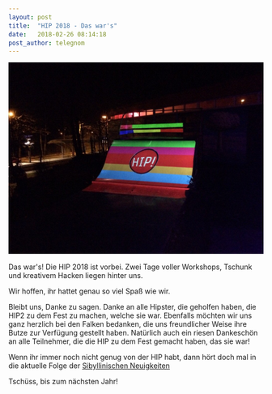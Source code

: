 ```yaml
---
layout: post
title:  "HIP 2018 - Das war's"
date:   2018-02-26 08:14:18
post_author: telegnom
---
```


![projection mapping @ hip2](/img/impressionen/hip2-04.jpg)

Das war's! Die HIP 2018 ist vorbei. Zwei Tage voller Workshops, Tschunk und kreativem Hacken liegen hinter uns.

Wir hoffen, ihr hattet genau so viel Spaß wie wir.

Bleibt uns, Danke zu sagen. Danke an alle Hipster, die geholfen haben, die HIP2 zu dem Fest zu machen, welche sie war. Ebenfalls möchten wir uns ganz herzlich bei den Falken bedanken, die uns freundlicher Weise ihre Butze zur Verfügung gestellt haben. Natürlich auch ein riesen Dankeschön an alle Teilnehmer, die die HIP zu dem Fest gemacht haben, das sie war!

Wenn ihr immer noch nicht genug von der HIP habt, dann hört doch mal in die aktuelle Folge der [Sibyllinischen Neuigkeiten](https://podcast.chaospott.de/)

Tschüss, bis zum nächsten Jahr!